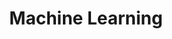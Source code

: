 ---
title: "Machine Learning"
layout: category
permalink: /categories/machine learning/ # url
author_profile: true
taxonomy: Machine Learning
sidebar:
  nav: "categories"
---